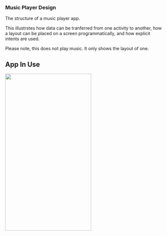### Music Player Design

The structure of a music player app. 

This illustrstes how data can be tranferred from one activity to another, how a layout can be placed on a screen programmatically, and how explicit intents are used. 


Please note, this does not play music. It only shows the layout of one.


## App In Use

<img src="app_in_use.gif" width="275" height="500">
